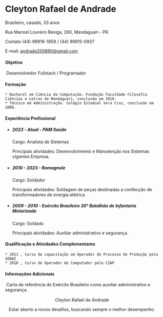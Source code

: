 # Cleyton Rafael de Andrade

Brasileiro, casado, 33 anos

Rua Manoel Loureiro Bexiga, 280, Mandaguari - PR

Contato (44) 99916-1959 / (44) 99915-0937

E-mail: andrade200890@gmail.com 

#### Objetivo

​	Desenvolvedor Fullstack / Programador

#### Formação

	* Bacharel em Ciência da Computação. Fundação Faculdade Filosofia Ciências e Letras de Mandaguari, conclusão em 2016.
	* Técnico em Administração. Colégio Estadual Vera Cruz, conclusão em 2008.

#### Experiência Profissional

 * ##### 2023 - Atual - PAM Saúde

   Cargo: Analista de Sistemas

   Principais atividades: Desenvolvimento e Manutenção nos Sistemas vigentes Empresa.
 
 * ##### 2010 - 2023 - Romagnole

   Cargo: Soldador

   Principais atividades: Soldagem de peças destinadas a confecção de transformadores de energia elétrica.

 * ##### 2009 - 2010 - Exército Brasileiro 30° Batalhão de Infantaria Motorizado

   Cargo: Soldado

   Principais atividades: Auxiliar administrativo e segurança.

#### Qualificação e Atividades Complementares

	* 2011 , Curso de capacitação em Operador de Processo de Produção pelo SENAI 
	* 2010 , Curso de Operador de Computador pelo CIAP

#### Informações Adicionais

​	Carta de referência do Exército Brasileiro como auxiliar administrativo e segurança.



<center>
    <img src="C:\Users\Cleyton\Pictures\Saved Pictures\cleyton.jpeg" text-align="right" style="zoom:14%;" />
</center>

<center>
    Cleyton Rafael de Andrade<p/>
    Estar aberto a novos desafios, buscando sempre o melhor desempenho.
</center>





